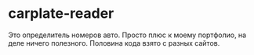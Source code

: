 # carplate-reader
Это определитель номеров авто. Просто плюс к моему портфолио, на деле ничего полезного. Половина кода взято с разных сайтов.

